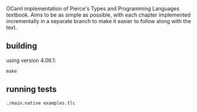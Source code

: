 OCaml implementation of Pierce's Types and Programming Languages textbook. Aims to
be as simple as possible, with each chapter implemented incrementally in a separate
branch to make it easier to follow along with the text.

## building
using version 4.06.1:
```  
make
```

## running tests
```
./main.native examples.tlc
```
